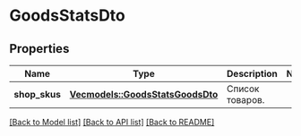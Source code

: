 # GoodsStatsDto

## Properties
Name | Type | Description | Notes
------------ | ------------- | ------------- | -------------
**shop_skus** | [**Vec<models::GoodsStatsGoodsDto>**](GoodsStatsGoodsDTO.md) | Список товаров. | 

[[Back to Model list]](../README.md#documentation-for-models) [[Back to API list]](../README.md#documentation-for-api-endpoints) [[Back to README]](../README.md)


